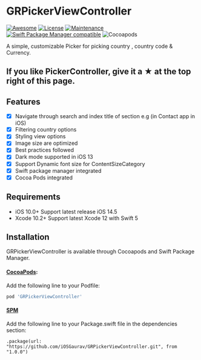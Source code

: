 # GRPickerViewController

[![Awesome](https://cdn.rawgit.com/sindresorhus/awesome/d7305f38d29fed78fa85652e3a63e154dd8e8829/media/badge.svg)](https://github.com/vsouza/awesome-ios)
[![License](https://img.shields.io/badge/License-MIT-8D6E63.svg)](LICENSE)
[![Maintenance](https://img.shields.io/badge/Maintained%3F-yes-green.svg)](https://GitHub.com/Naereen/StrapDown.js/graphs/commit-activity)
[![Swift Package Manager compatible](https://img.shields.io/badge/Swift%20Package%20Manager-compatible-brightgreen.svg)](https://github.com/apple/swift-package-manager)
![Cocoapods](https://img.shields.io/cocoapods/v/GRPickerViewController)

A simple, customizable Picker for picking country , country code & Currency.


## If you like PickerController, give it a ★ at the top right of this page.

## Features

- [x] Navigate through search and index title of section e.g (in Contact app in iOS)
- [x] Filtering country options
- [x] Styling view options
- [x] Image size are optimized
- [x] Best practices followed
- [x] Dark mode supported in iOS 13
- [x] Support Dynamic font size for ContentSizeCategory
- [x] Swift package manager integrated
- [x] Cocoa Pods integrated

## Requirements

- iOS 10.0+ Support latest release iOS 14.5
- Xcode 10.2+ Support latest Xcode 12 with Swift 5

## Installation

GRPickerViewController is available through Cocoapods and Swift Package Manager.

#### [CocoaPods](http://cocoapods.org):
Add the following line to your Podfile:
```ruby
pod 'GRPickerViewController'
```

#### [SPM](https://swift.org/package-manager/)

Add the following line to your Package.swift file in the dependencies section:

```
.package(url: "https://github.com/iOSGaurav/GRPickerViewController.git", from "1.0.0")
```
